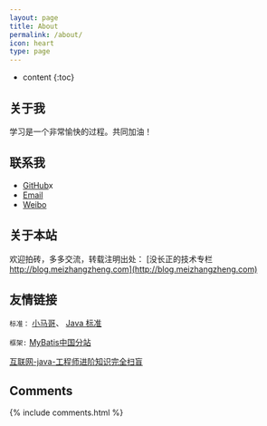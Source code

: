 ```yaml
---
layout: page
title: About
permalink: /about/
icon: heart
type: page
---
```


* content
{:toc}

## 关于我



学习是一个非常愉快的过程。共同加油！


## 联系我

* [GitHub](https://github.com/xsj34567)x
* [Email](xsj34567@163.com)
* [Weibo](xsj34567@163.com)

## 关于本站

欢迎拍砖，多多交流，转载注明出处： [没长正的技术专栏 http://blog.meizhangzheng.com](http://blog.meizhangzheng.com)

## 友情链接

`标准：`
[小马哥](https://github.com/mercyblitz/jsr)、
[Java 标准](https://www.jcp.org/en/home/index)


`框架:`
[MyBatis中国分站](http://www.mybatis.cn/)


[互联网-java-工程师进阶知识完全扫盲](https://doocs.github.io/advanced-java/#/?id=%E4%BA%92%E8%81%94%E7%BD%91-java-%E5%B7%A5%E7%A8%8B%E5%B8%88%E8%BF%9B%E9%98%B6%E7%9F%A5%E8%AF%86%E5%AE%8C%E5%85%A8%E6%89%AB%E7%9B%B2)


## Comments

{% include comments.html %}
